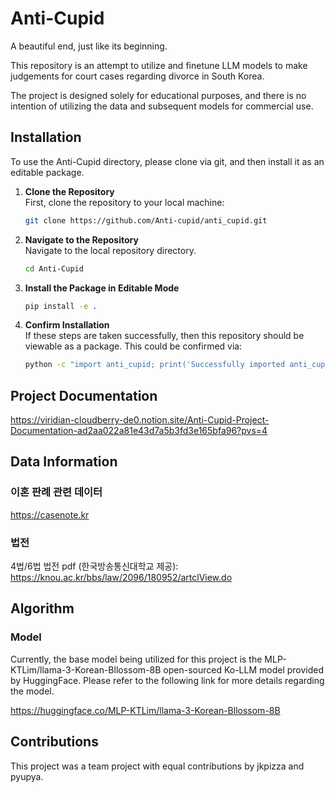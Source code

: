 # Anti-Cupid
A beautiful end, just like its beginning.

This repository is an attempt to utilize and finetune LLM models to make judgements for court cases regarding divorce in South Korea.

The project is designed solely for educational purposes, and there is no intention of utilizing the data and subsequent models for commercial use.

## Installation
To use the Anti-Cupid directory, please clone via git, and then install it as an editable package.

1. **Clone the Repository**  
   First, clone the repository to your local machine:

   ```bash
   git clone https://github.com/Anti-cupid/anti_cupid.git

2. **Navigate to the Repository**  
    Navigate to the local repository directory.

    ```bash
    cd Anti-Cupid

3. **Install the Package in Editable Mode**  
    
    ```bash
    pip install -e .

4. **Confirm Installation**  
    If these steps are taken successfully, then this repository should be viewable as a package. This could be confirmed via:  
    
    ```bash
    python -c "import anti_cupid; print('Successfully imported anti_cupid')"

## Project Documentation
https://viridian-cloudberry-de0.notion.site/Anti-Cupid-Project-Documentation-ad2aa022a81e43d7a5b3fd3e165bfa96?pvs=4

## Data Information
### 이혼 판례 관련 데이터
https://casenote.kr

### 법전
4법/6법 법전 pdf (한국방송통신대학교 제공):
https://knou.ac.kr/bbs/law/2096/180952/artclView.do

## Algorithm
### Model
Currently, the base model being utilized for this project is the MLP-KTLim/llama-3-Korean-Bllossom-8B open-sourced Ko-LLM model provided by HuggingFace. Please refer to the following link for more details regarding the model.

https://huggingface.co/MLP-KTLim/llama-3-Korean-Bllossom-8B

## Contributions
This project was a team project with equal contributions by jkpizza and pyupya.